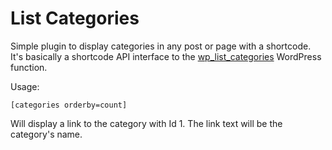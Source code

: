 # List Categories

Simple plugin to display categories in any post or page with a
shortcode. It's basically a shortcode API interface to the
[wp_list_categories](http://codex.wordpress.org/Template_Tags/wp_list_categories)
WordPress function.

Usage:

`[categories orderby=count]`

Will display a link to the category with Id 1. The link text will be
the category's name.
